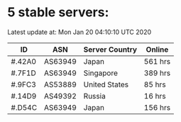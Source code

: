 # 5 stable servers:

Latest update at: Mon Jan 20 04:10:10 UTC 2020

| ID | ASN | Server Country | Online |
| -- | --- | -------------- | ------ |
| #.42A0 | AS63949 | Japan | 561 hrs |
| #.7F1D | AS63949 | Singapore | 389 hrs |
| #.9FC3 | AS53889 | United States | 85 hrs |
| #.14D9 | AS49392 | Russia | 16 hrs |
| #.D54C | AS63949 | Japan | 156 hrs |


